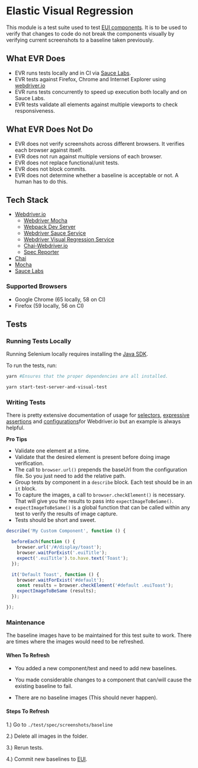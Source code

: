 # Elastic Visual Regression

This module is a test suite used to test [EUI components](https://elastic.github.io/eui/#/). It is to be used to verify
that changes to code do not break the components visually by verifying current screenshots to a baseline taken 
previously. 

## What EVR Does
* EVR runs tests locally and in CI via [Sauce Labs](http://www.saucelabs.com).
* EVR tests against Firefox, Chrome and Internet Explorer using [webdriver.io](http://webdriver.io/)
* EVR runs tests concurrently to speed up execution both locally and on Sauce Labs. 
* EVR tests validate all elements against multiple viewports to check responsiveness. 

## What EVR Does Not Do
* EVR does not verify screenshots across different browsers. It verifies each browser against itself. 
* EVR does not run against multiple versions of each browser. 
* EVR does not replace functional/unit tests. 
* EVR does not block commits. 
* EVR does not determine whether a baseline is acceptable or not. A human has to do this. 

## Tech Stack

* [Webdriver.io](http://webdriver.io/)
  * [Webdriver Mocha](http://webdriver.io/guide/testrunner/frameworks.html)
  * [Webpack Dev Server](http://webdriver.io/guide/services/webpack-dev-server.html)
  * [Webdriver Sauce Service](http://webdriver.io/guide/services/sauce.html)
  * [Webdriver Visual Regression Service](http://webdriver.io/guide/services/visual-regression.html)
  * [Chai-Webdriver.io](http://webdriver.io/guide/plugins/chai-webdriverio.html)
  * [Spec Reporter](http://webdriver.io/guide/reporters/spec.html)
* [Chai](http://www.chaijs.com/)
* [Mocha](https://mochajs.org/)
* [Sauce Labs](http://www.saucelabs.com)

### Supported Browsers

* Google Chrome (65 locally, 58 on CI)
* Firefox (59 locally, 56 on CI)

## Tests

### Running Tests Locally

Running Selenium locally requires installing the [Java SDK](http://www.oracle.com/technetwork/java/javase/downloads/index.html). 

To run the tests, run: 

```bash
yarn #Ensures that the proper dependencies are all installed. 

yarn start-test-server-and-visual-test
```

### Writing Tests
There is pretty extensive documentation of usage for [selectors](http://webdriver.io/guide/usage/selectors.html), [expressive assertions](http://webdriver.io/guide/reporters/spec.html) 
and [configurations](https://github.com/webdriverio/webdriverio/blob/master/examples/wdio.conf.js)for Webdriver.io but an example is
always helpful. 

**Pro Tips**
* Validate one element at a time.
* Validate that the desired element is present before doing image verification.
* The call to `browser.url()` prepends the baseUrl from the configuration file. So you just need to add the relative
path.
* Group tests by component in a `describe` block. Each test should be in an `it` block. 
* To capture the images, a call to `browser.checkElement()` is necessary. That will give you the results to pass into
`expectImageToBeSame()`.
* `expectImageToBeSame()` is a global function that can be called within any test to verify the results of image 
capture.
* Tests should be short and sweet. 

```javascript
describe('My Custom Component', function () {

  beforeEach(function () {
    browser.url('/#/display/toast');
    browser.waitForExist('.euiTitle');
    expect('.euiTitle').to.have.text('Toast');
  });

  it('Default Toast', function () {
    browser.waitForExist('#default');
    const results = browser.checkElement('#default .euiToast');
    expectImageToBeSame (results);
  });

});
```


### Maintenance

The baseline images have to be maintained for this test suite to work. There are times where the images would need to 
be refreshed.

#### When To Refresh 

* You added a new component/test and need to add new baselines.

* You made considerable changes to a component that can/will cause the existing baseline to fail. 

* There are no baseline images (This should never happen).

#### Steps To Refresh

1.) Go to `./test/spec/screenshots/baseline`

2.) Delete all images in the folder.

3.) Rerun tests. 

4.) Commit new baselines to [EUI](https://github.com/elastic/eui). 
